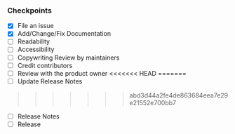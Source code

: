### Checkpoints
- [x] File an issue
- [x] Add/Change/Fix Documentation
- [ ] Readability
- [ ] Accessibility
- [ ] Copywriting Review by maintainers
- [ ] Credit contributors
- [ ] Review with the product owner
<<<<<<< HEAD
=======
- [ ] Update Release Notes
>>>>>>> abd3d44a2fe4de863684eea7e29e21552e700bb7
- [ ] Release Notes
- [ ] Release

